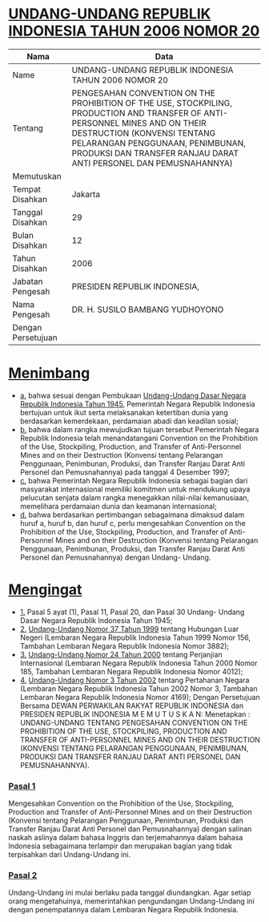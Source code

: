 # [UNDANG-UNDANG REPUBLIK INDONESIA TAHUN 2006 NOMOR 20](http://example.org/legal/peraturan/uu/2006/20)

| Nama | Data |
| ------ | ----- |
|Name|UNDANG-UNDANG REPUBLIK INDONESIA TAHUN 2006 NOMOR 20|
|Tentang| PENGESAHAN CONVENTION ON THE PROHIBITION OF THE USE, STOCKPILING, PRODUCTION AND TRANSFER OF ANTI-PERSONNEL MINES AND ON THEIR DESTRUCTION (KONVENSI TENTANG PELARANGAN PENGGUNAAN, PENIMBUNAN, PRODUKSI DAN TRANSFER RANJAU DARAT ANTI PERSONEL DAN PEMUSNAHANNYA)|
|Memutuskan||
|Tempat Disahkan|Jakarta|
|Tanggal Disahkan|29|
|Bulan Disahkan|12|
|Tahun Disahkan|2006|
|Jabatan Pengesah|PRESIDEN REPUBLIK INDONESIA,|
|Nama Pengesah|DR. H. SUSILO BAMBANG YUDHOYONO|
|Dengan Persetujuan||
# [Menimbang](http://example.org/legal/peraturan/uu/2006/20/menimbang)

* [a.](http://example.org/legal/peraturan/uu/2006/20/menimbang/huruf/a) bahwa sesuai dengan Pembukaan [Undang-Undang Dasar Negara Republik Indonesia Tahun 1945](http://example.org/legal/peraturan/uu), Pemerintah Negara Republik Indonesia bertujuan untuk ikut serta melaksanakan ketertiban dunia yang berdasarkan kemerdekaan, perdamaian abadi dan keadilan sosial;
* [b.](http://example.org/legal/peraturan/uu/2006/20/menimbang/huruf/b) bahwa dalam rangka mewujudkan tujuan tersebut Pemerintah Negara Republik Indonesia telah menandatangani Convention on the Prohibition of the Use, Stockpiling, Production, and Transfer of Anti-Personnel Mines and on their Destruction (Konvensi tentang Pelarangan Penggunaan, Penimbunan, Produksi, dan Transfer Ranjau Darat Anti Personel dan Pemusnahannya) pada tanggal 4 Desember 1997;
* [c.](http://example.org/legal/peraturan/uu/2006/20/menimbang/huruf/c) bahwa Pemerintah Negara Republik Indonesia sebagai bagian dari masyarakat internasional memiliki komitmen untuk mendukung upaya pelucutan senjata dalam rangka menegakkan nilai-nilai kemanusiaan, memelihara perdamaian dunia dan keamanan internasional;
* [d.](http://example.org/legal/peraturan/uu/2006/20/menimbang/huruf/d) bahwa berdasarkan pertimbangan sebagaimana dimaksud dalam huruf a, huruf b, dan huruf c, perlu mengesahkan Convention on the Prohibition of the Use, Stockpiling, Production, and Transfer of Anti-Personnel Mines and on their Destruction (Konvensi tentang Pelarangan Penggunaan, Penimbunan, Produksi, dan Transfer Ranjau Darat Anti Personel dan Pemusnahannya) dengan Undang- Undang.
# [Mengingat](http://example.org/legal/peraturan/uu/2006/20/mengingat)

* [1.](http://example.org/legal/peraturan/uu/2006/20/mengingat/huruf/0001) Pasal 5 ayat (1), Pasal 11, Pasal 20, dan Pasal 30 Undang- Undang Dasar Negara Republik Indonesia Tahun 1945;
* [2.](http://example.org/legal/peraturan/uu/2006/20/mengingat/huruf/0002) [Undang-Undang Nomor 37 Tahun 1999](http://example.org/legal/peraturan/uu/1999/37) tentang Hubungan Luar Negeri (Lembaran Negara Republik Indonesia Tahun 1999 Nomor 156, Tambahan Lembaran Negara Republik Indonesia Nomor 3882);
* [3.](http://example.org/legal/peraturan/uu/2006/20/mengingat/huruf/0003) [Undang-Undang Nomor 24 Tahun 2000](http://example.org/legal/peraturan/uu/2000/24) tentang Perjanjian Internasional (Lembaran Negara Republik Indonesia Tahun 2000 Nomor 185, Tambahan Lembaran Negara Republik Indonesia Nomor 4012);
* [4.](http://example.org/legal/peraturan/uu/2006/20/mengingat/huruf/0004) [Undang-Undang Nomor 3 Tahun 2002](http://example.org/legal/peraturan/uu/2002/3) tentang Pertahanan Negara (Lembaran Negara Republik Indonesia Tahun 2002 Nomor 3, Tambahan Lembaran Negara Republik Indonesia Nomor 4169); Dengan Persetujuan Bersama DEWAN PERWAKILAN RAKYAT REPUBLIK INDONESIA dan PRESIDEN REPUBLIK INDONESIA M E M U T U S K A N: Menetapkan : UNDANG-UNDANG TENTANG PENGESAHAN CONVENTION ON THE PROHIBITION OF THE USE, STOCKPILING, PRODUCTION AND TRANSFER OF ANTI-PERSONNEL MINES AND ON THEIR DESTRUCTION (KONVENSI TENTANG PELARANGAN PENGGUNAAN, PENIMBUNAN, PRODUKSI DAN TRANSFER RANJAU DARAT ANTI PERSONEL DAN PEMUSNAHANNYA).

### [Pasal 1](http://example.org/legal/peraturan/uu/2006/20/pasal/0001)
Mengesahkan Convention on the Prohibition of the Use, Stockpiling, Production and Transfer of Anti-Personnel Mines and on their Destruction (Konvensi tentang Pelarangan Penggunaan, Penimbunan, Produksi dan Transfer Ranjau Darat Anti Personel dan Pemusnahannya) dengan salinan naskah aslinya dalam bahasa Inggris dan terjemahannya dalam bahasa Indonesia sebagaimana terlampir dan merupakan bagian yang tidak terpisahkan dari Undang-Undang ini.


### [Pasal 2](http://example.org/legal/peraturan/uu/2006/20/pasal/0002)
Undang-Undang ini mulai berlaku pada tanggal diundangkan. Agar setiap orang mengetahuinya, memerintahkan pengundangan Undang-Undang ini dengan penempatannya dalam Lembaran Negara Republik Indonesia.
